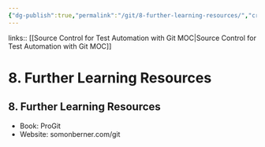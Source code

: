 ```yaml
---
{"dg-publish":true,"permalink":"/git/8-further-learning-resources/","created":"","updated":""}
---
```


links:: [[Source Control for Test Automation with Git MOC\|Source Control for Test Automation with Git MOC]]

# 8. Further Learning Resources

## 8. Further Learning Resources

- Book: ProGit
- Website: somonberner.com/git